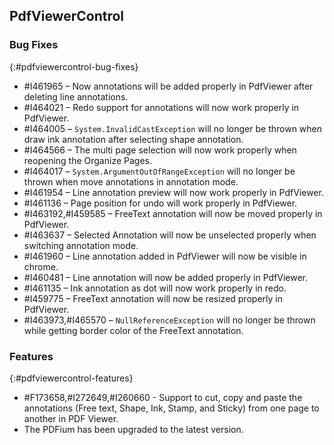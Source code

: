 ## PdfViewerControl

### Bug Fixes
{:#pdfviewercontrol-bug-fixes}
* \#I461965 – Now annotations will be added properly in PdfViewer after deleting line annotations.
* \#I464021 – Redo support for annotations will now work properly in PdfViewer.
* \#I464005 – `System.InvalidCastException` will no longer be thrown when draw ink annotation after selecting shape annotation.
* \#I464566 – The multi page selection will now work properly when reopening the Organize Pages.
* \#I464017 – `System.ArgumentOutOfRangeException` will no longer be thrown when move annotations in annotation mode.
* \#I461954 – Line annotation preview will now work properly in PdfViewer.
* \#I461136 – Page position for undo will work properly in PdfViewer.
* \#I463192,\#I459585 – FreeText annotation will now be moved properly in PdfViewer.
* \#I463637 – Selected Annotation will now be unselected properly when switching annotation mode.
* \#I461960 – Line annotation added in PdfViewer will now be visible in chrome.
* \#I460481 – Line annotation will now be added properly in PdfViewer.
* \#I461135 – Ink annotation as dot will now work properly in redo.
* \#I459775 – FreeText annotation will now be resized properly in PdfViewer.
* \#I463973,\#I465570 – `NullReferenceException` will no longer be thrown while getting border color of the FreeText annotation.

### Features
{:#pdfviewercontrol-features}
* \#F173658,#I272649,#I260660 - Support to cut, copy and paste the annotations (Free text, Shape, Ink, Stamp, and Sticky) from one page to another in PDF Viewer.
* The PDFium has been upgraded to the latest version. 
